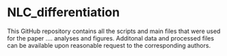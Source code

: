# NLC_differentiation

This GitHub repository contains all the scripts and main files that were used for the paper .... analyses and figures. Additonal data and processed files can be available upon reasonable request to the corresponding authors. 

